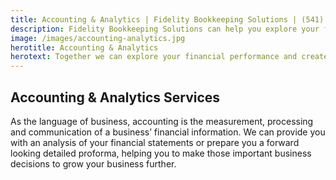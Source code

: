 ```yaml
---
title: Accounting & Analytics | Fidelity Bookkeeping Solutions | (541) 375-0954
description: Fidelity Bookkeeping Solutions can help you explore your financial performance and create a forecast, allowing you to move forward and optimize operations.
image: /images/accounting-analytics.jpg
herotitle: Accounting & Analytics
herotext: Together we can explore your financial performance and create a forecast, allowing you to move forward and optimize operations.
---
```


## Accounting & Analytics Services

As the language of business, accounting is the measurement, processing and communication of a business’ financial information. We can provide you with an analysis of your financial statements or prepare you a forward looking detailed proforma, helping you to make those important business decisions to grow your business further.